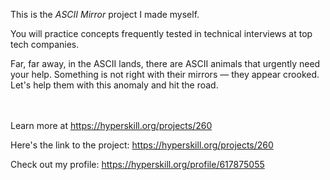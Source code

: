 This is the *ASCII Mirror* project I made myself.


<div>
<div>You will practice concepts frequently tested in technical interviews at top tech companies.</div>

<p>Far, far away, in the ASCII lands, there are ASCII animals that urgently need your help. Something is not right with their mirrors — they appear crooked. Let's help them with this anomaly and hit the road.</p>
</div><br/><br/>Learn more at <a href="https://hyperskill.org/projects/260?utm_source=ide&utm_medium=ide&utm_campaign=ide&utm_content=project-card">https://hyperskill.org/projects/260</a>

Here's the link to the project: https://hyperskill.org/projects/260

Check out my profile: https://hyperskill.org/profile/617875055